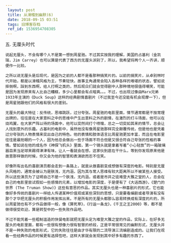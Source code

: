 ```yaml
---
 layout: post
 title: 从滑稽到幽默(6)
 date: 2018-09-15 03:51
 tags: 旧博客存档
 ref_id: 1536954708305
---
```

五. 无厘头时代



    说起无厘头，不会有哪个人不是第一想到周星驰。不过其实按我的理解，美国的占基利（金凯瑞，Jim Carrey）也可以算是代表了西方的无厘头派别了，所以，我希望将两个人一齐讲，顺便作一比较。

    之所以说无厘头是后现代，是因为之前的人都不是看那种搞笑片的。以前的搞笑片，从卓别林时代开始，都是以滑稽风格为主，节奏轻快，故事主角通常会陷入各种各样的难堪的状态，譬如说摔倒啊，踩到东西啊，给人打啊之类的，然后观众们就会觉得剧中人那种境地很值得嘲笑，可能是因为发现原来有人比自己糟糕，多少心里都会有点暗爽。。。不过，也出现过像由Marx兄弟1933年主演的《Duck Soup》这样的经典剧情喜剧片（不过我至今还没能有机会观摩一下），但是周星驰跟他们的风格有很大的差别。

    无厘头的最大特征：反传统，思维跳跃，过分夸张。周星驰的电影里面，情节通常都是不按常理出牌的，往往是在大家意料之中的思维中产生出意料之外的剧情，在激烈的打斗场面，他可以在烧鸡翼，在大家严阵以待的场面中，他可以突然间打个喷嚏，总之一切突如其来的情节，总会让人找到意外的乐趣。占基利的电影中，虽然他没有像周星驰那样完全颠覆传统，但是他也是凭着过分夸张的人物表情来突出自己的特色。他的表情和肢体语言比周星驰更加丰富，而且在电影里往往是最抢眼的一个人，因为他总会做出一些于场面不符合但是又很合符自己夸张的性格的事情。譬如说在他的成名作《神探飞机头》里面，第一个镜头就是拿着写着“小心轻放”的一箱玻璃器皿来当足球来踢得津津有味，让人一看就会在想，这家伙到底在干什么，等到你发现原来他是故意那样做的时候，你又会为他的智慧和表演欲而忍不住笑。

    好像所有出名的喜剧演员都会走到一条路上，就是从做喜剧变成想做有深度的电影。特别是无厘头风格的，通常会被认为是肤浅，无内涵，因为其与常人思维有较大距离所以不被某些人接受。所以这些演员为了证明自己不是一个肤浅，无内涵，或者是市井之徒难登大雅之堂的人，总会在自己的电影里尝试假如一些感情的元素，以增加电影的深度，于是便有了《大话西游》，《楚门的世界 (The Truman Show)》这些有意思的作品。其实无厘头也是一种喜剧片的形式，它也能像好多传统的喜剧片一样给人传递某种价值观或某些深刻的思想，只是要看编剧或者导演有没有那个才华把无厘头的积极作用发挥出来。不是所有的无厘头都那么容易转换成有深度的片的，所以周星驰也有不少作品做得一般，像《算死草》，《行运一条龙》，《千王之王2000》等，都不是做得很受欢迎，算是转型中的一些失败作品吧。

    不过不能凭着一些粗制滥造的快餐电影就把无厘头定为难登大雅之堂的作品，实际上，在好多无厘头的电影里面，都有一些很有想像力很有智慧的桥段，正是平常很常见的幽默形式，无厘头并不是一种失败的电影形式，它的失败往往是由才华有限的二流导演三流编剧造成的。让我们在观看一些经典作品的时候更有选择性吧，这样大家就会发现到其中好多有趣的东西了。

